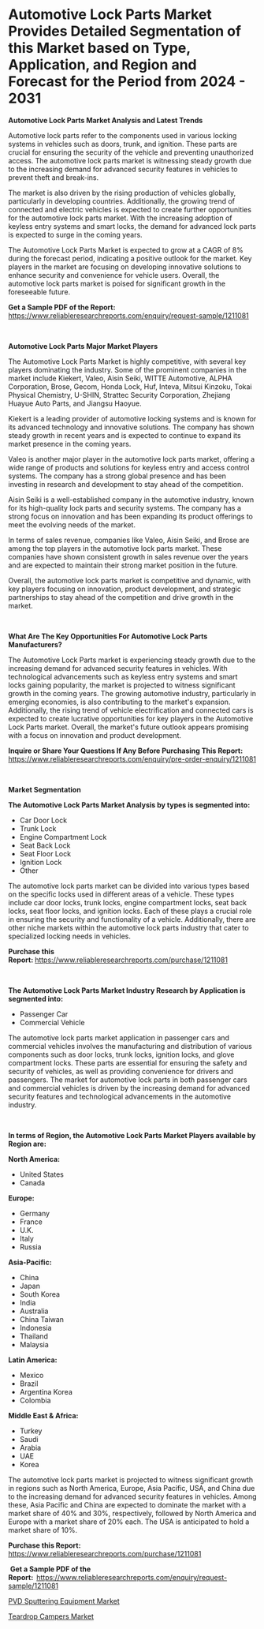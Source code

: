 <p><h1>Automotive Lock Parts Market Provides Detailed Segmentation of this Market based on Type, Application, and Region and Forecast for the Period from 2024 - 2031</h1></p><p><strong>Automotive Lock Parts Market Analysis and Latest Trends</strong></p>
<p><p>Automotive lock parts refer to the components used in various locking systems in vehicles such as doors, trunk, and ignition. These parts are crucial for ensuring the security of the vehicle and preventing unauthorized access. The automotive lock parts market is witnessing steady growth due to the increasing demand for advanced security features in vehicles to prevent theft and break-ins.</p><p>The market is also driven by the rising production of vehicles globally, particularly in developing countries. Additionally, the growing trend of connected and electric vehicles is expected to create further opportunities for the automotive lock parts market. With the increasing adoption of keyless entry systems and smart locks, the demand for advanced lock parts is expected to surge in the coming years.</p><p>The Automotive Lock Parts Market is expected to grow at a CAGR of 8% during the forecast period, indicating a positive outlook for the market. Key players in the market are focusing on developing innovative solutions to enhance security and convenience for vehicle users. Overall, the automotive lock parts market is poised for significant growth in the foreseeable future.</p></p>
<p><strong>Get a Sample PDF of the Report:&nbsp;</strong> <a href="https://www.reliableresearchreports.com/enquiry/request-sample/1211081">https://www.reliableresearchreports.com/enquiry/request-sample/1211081</a></p>
<p>&nbsp;</p>
<p><strong>Automotive Lock Parts Major Market Players</strong></p>
<p><p>The Automotive Lock Parts Market is highly competitive, with several key players dominating the industry. Some of the prominent companies in the market include Kiekert, Valeo, Aisin Seiki, WITTE Automotive, ALPHA Corporation, Brose, Gecom, Honda Lock, Huf, Inteva, Mitsui Kinzoku, Tokai Physical Chemistry, U-SHIN, Strattec Security Corporation, Zhejiang Huayue Auto Parts, and Jiangsu Haoyue.</p><p>Kiekert is a leading provider of automotive locking systems and is known for its advanced technology and innovative solutions. The company has shown steady growth in recent years and is expected to continue to expand its market presence in the coming years.</p><p>Valeo is another major player in the automotive lock parts market, offering a wide range of products and solutions for keyless entry and access control systems. The company has a strong global presence and has been investing in research and development to stay ahead of the competition.</p><p>Aisin Seiki is a well-established company in the automotive industry, known for its high-quality lock parts and security systems. The company has a strong focus on innovation and has been expanding its product offerings to meet the evolving needs of the market.</p><p>In terms of sales revenue, companies like Valeo, Aisin Seiki, and Brose are among the top players in the automotive lock parts market. These companies have shown consistent growth in sales revenue over the years and are expected to maintain their strong market position in the future.</p><p>Overall, the automotive lock parts market is competitive and dynamic, with key players focusing on innovation, product development, and strategic partnerships to stay ahead of the competition and drive growth in the market.</p></p>
<p>&nbsp;</p>
<p><strong>What Are The Key Opportunities For Automotive Lock Parts Manufacturers?</strong></p>
<p><p>The Automotive Lock Parts market is experiencing steady growth due to the increasing demand for advanced security features in vehicles. With technological advancements such as keyless entry systems and smart locks gaining popularity, the market is projected to witness significant growth in the coming years. The growing automotive industry, particularly in emerging economies, is also contributing to the market's expansion. Additionally, the rising trend of vehicle electrification and connected cars is expected to create lucrative opportunities for key players in the Automotive Lock Parts market. Overall, the market's future outlook appears promising with a focus on innovation and product development.</p></p>
<p><strong>Inquire or Share Your Questions If Any Before Purchasing This Report:</strong> <a href="https://www.reliableresearchreports.com/enquiry/pre-order-enquiry/1211081">https://www.reliableresearchreports.com/enquiry/pre-order-enquiry/1211081</a></p>
<p>&nbsp;</p>
<p><strong>Market Segmentation</strong></p>
<p><strong>The Automotive Lock Parts Market Analysis by types is segmented into:</strong></p>
<p><ul><li>Car Door Lock</li><li>Trunk Lock</li><li>Engine Compartment Lock</li><li>Seat Back Lock</li><li>Seat Floor Lock</li><li>Ignition Lock</li><li>Other</li></ul></p>
<p><p>The automotive lock parts market can be divided into various types based on the specific locks used in different areas of a vehicle. These types include car door locks, trunk locks, engine compartment locks, seat back locks, seat floor locks, and ignition locks. Each of these plays a crucial role in ensuring the security and functionality of a vehicle. Additionally, there are other niche markets within the automotive lock parts industry that cater to specialized locking needs in vehicles.</p></p>
<p><strong>Purchase this Report:&nbsp;</strong><a href="https://www.reliableresearchreports.com/purchase/1211081">https://www.reliableresearchreports.com/purchase/1211081</a></p>
<p>&nbsp;</p>
<p><strong>The Automotive Lock Parts Market Industry Research by Application is segmented into:</strong></p>
<p><ul><li>Passenger Car</li><li>Commercial Vehicle</li></ul></p>
<p><p>The automotive lock parts market application in passenger cars and commercial vehicles involves the manufacturing and distribution of various components such as door locks, trunk locks, ignition locks, and glove compartment locks. These parts are essential for ensuring the safety and security of vehicles, as well as providing convenience for drivers and passengers. The market for automotive lock parts in both passenger cars and commercial vehicles is driven by the increasing demand for advanced security features and technological advancements in the automotive industry.</p></p>
<p>&nbsp;</p>
<p><strong>In terms of Region, the Automotive Lock Parts Market Players available by Region are:</strong></p>
<p>
    <p> <strong> North America: </strong>
        <ul>
            <li>United States</li>
            <li>Canada</li>
        </ul>
        </p> 
    <p> <strong> Europe: </strong>
        <ul>
            <li>Germany</li>
            <li>France</li>
            <li>U.K.</li>
            <li>Italy</li>
            <li>Russia</li>
        </ul>
        </p> 
    <p> <strong> Asia-Pacific: </strong>
        <ul>
            <li>China</li>
            <li>Japan</li>
            <li>South Korea</li>
            <li>India</li>
            <li>Australia</li>
            <li>China Taiwan</li>
            <li>Indonesia</li>
            <li>Thailand</li>
            <li>Malaysia</li>
        </ul>
        </p> 
    <p> <strong> Latin America: </strong>
        <ul>
            <li>Mexico</li>
            <li>Brazil</li>
            <li>Argentina Korea</li>
            <li>Colombia</li>
        </ul>
        </p> 
    <p> <strong> Middle East & Africa: </strong>
        <ul>
            <li>Turkey</li>
            <li>Saudi</li>
            <li>Arabia</li>
            <li>UAE</li>
            <li>Korea</li>
        </ul>
    </p>
    </p>
<p><p>The automotive lock parts market is projected to witness significant growth in regions such as North America, Europe, Asia Pacific, USA, and China due to the increasing demand for advanced security features in vehicles. Among these, Asia Pacific and China are expected to dominate the market with a market share of 40% and 30%, respectively, followed by North America and Europe with a market share of 20% each. The USA is anticipated to hold a market share of 10%.</p></p>
<p><strong>Purchase this Report: </strong><a href="https://www.reliableresearchreports.com/purchase/1211081">https://www.reliableresearchreports.com/purchase/1211081</a></p>
<p>&nbsp;<strong>Get a Sample PDF of the Report:&nbsp;&nbsp;</strong><a href="https://www.reliableresearchreports.com/enquiry/request-sample/1211081">https://www.reliableresearchreports.com/enquiry/request-sample/1211081</a></p>
<p><strong></strong></p>
<p><p><a href="https://github.com/suaretopek9/Market-Research-Report-List-1/blob/main/pvd-sputtering-equipment-market.md">PVD Sputtering Equipment Market</a></p><p><a href="https://github.com/moyahfrancoestellec51j635wcx/Market-Research-Report-List-1/blob/main/teardrop-campers-market.md">Teardrop Campers Market</a></p></p>